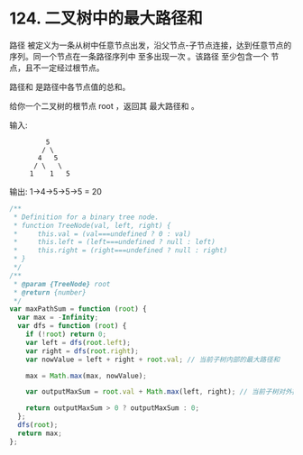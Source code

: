 # 124. 二叉树中的最大路径和

路径 被定义为一条从树中任意节点出发，沿父节点-子节点连接，达到任意节点的序列。同一个节点在一条路径序列中 至多出现一次 。该路径 至少包含一个 节点，且不一定经过根节点。

路径和 是路径中各节点值的总和。

给你一个二叉树的根节点 root ，返回其 最大路径和 。

输入:

```
         5
        / \
       4   5
      / \   \
     1    1   5
```

输出: 1->4->5->5->5 = 20

```js
/**
 * Definition for a binary tree node.
 * function TreeNode(val, left, right) {
 *     this.val = (val===undefined ? 0 : val)
 *     this.left = (left===undefined ? null : left)
 *     this.right = (right===undefined ? null : right)
 * }
 */
/**
 * @param {TreeNode} root
 * @return {number}
 */
var maxPathSum = function (root) {
  var max = -Infinity;
  var dfs = function (root) {
    if (!root) return 0;
    var left = dfs(root.left);
    var right = dfs(root.right);
    var nowValue = left + right + root.val; // 当前子树内部的最大路径和

    max = Math.max(max, nowValue);

    var outputMaxSum = root.val + Math.max(left, right); // 当前子树对外提供的最大和

    return outputMaxSum > 0 ? outputMaxSum : 0;
  };
  dfs(root);
  return max;
};
```
